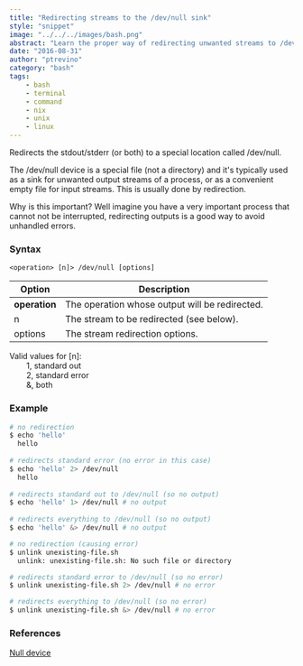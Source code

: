 ```yaml
---
title: "Redirecting streams to the /dev/null sink"
style: "snippet"
image: "../../../images/bash.png"
abstract: "Learn the proper way of redirecting unwanted streams to /dev/null."
date: "2016-08-31"
author: "ptrevino"
category: "bash"
tags:
    - bash
    - terminal
    - command
    - nix
    - unix
    - linux    
---
```


<div class="tldr" markdown="true">

  Redirects the stdout/stderr (or both) to a special location called /dev/null.  

  The /dev/null device is a special file (not a directory) and it's typically used 
  as a sink for unwanted output streams of a process, or as a convenient empty 
  file for input streams. This is usually done by redirection.  

  Why is this important? Well imagine you have a very important process that 
  cannot not be interrupted, redirecting outputs is a good way to avoid 
  unhandled errors.

</div>

<!-- start:abstract -->

### Syntax

```
<operation> [n]> /dev/null [options]
```

| Option        | Description                                    |
| ------------- | ---------------------------------------------- |
| **operation** | The operation whose output will be redirected. |
| n             | The stream to be redirected (see below).       |
| options       | The stream redirection options.                |

Valid values for [n]:
<span style="display: block; margin-left: 30px;" markdown="1">1, standard out</span>
<span style="display: block; margin-left: 30px;" markdown="1">2, standard error</span>
<span style="display: block; margin-left: 30px;" markdown="1">&, both</span>

<!-- end:abstract -->

### Example

```bash
# no redirection
$ echo 'hello'
  hello
  
# redirects standard error (no error in this case)
$ echo 'hello' 2> /dev/null
  hello
  
# redirects standard out to /dev/null (so no output) 
$ echo 'hello' 1> /dev/null # no output 
  
# redirects everything to /dev/null (so no output)
$ echo 'hello' &> /dev/null # no output

# no redirection (causing error)    
$ unlink unexisting-file.sh 
  unlink: unexisting-file.sh: No such file or directory

# redirects standard error to /dev/null (so no error)
$ unlink unexisting-file.sh 2> /dev/null # no error

# redirects everything to /dev/null (so no error)
$ unlink unexisting-file.sh &> /dev/null # no error  
```

### References
[Null device](https://en.wikipedia.org/wiki/Null_device)
